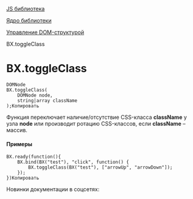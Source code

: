 [JS библиотека](/api_help/js_lib/index.php)

[Ядро библиотеки](/api_help/js_lib/kernel/index.php)

[Управление DOM-структурой](/api_help/js_lib/kernel/dom_control/index.php)

BX.toggleClass

BX.toggleClass
==============

```
DOMNode 
BX.toggleClass(
	DOMNode node, 
	string|array className
);Копировать
```

Функция переключает наличие/отсутствие CSS-класса **className** у узла **node** или производит ротацию CSS-классов, если **className** – массив.

#### Примеры

```
BX.ready(function(){
	BX.bind(BX("test"), "click", function() {
		BX.toggleClass(BX("test"), ["arrowUp", "arrowDown"]);
	});
})Копировать
```

Новинки документации в соцсетях: